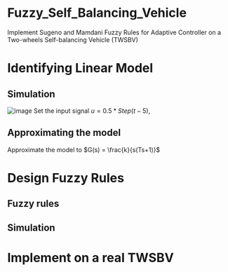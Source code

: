 # Fuzzy_Self_Balancing_Vehicle
Implement Sugeno and Mamdani Fuzzy Rules for Adaptive Controller on a Two-wheels Self-balancing Vehicle (TWSBV)
# Identifying Linear Model
## Simulation
![image](https://github.com/duongdinhph/Fuzzy_Self_Balancing_Vehicle/assets/56771011/0b30f06a-21a4-43ca-ae90-540ca2532fc6)
Set the input signal $u = 0.5  * Step(t-5)$,
## Approximating the model
Approximate the model to $G(s) = \frac{k}{s(Ts+1)}$
# Design Fuzzy Rules
## Fuzzy rules
## Simulation
# Implement on a real TWSBV
